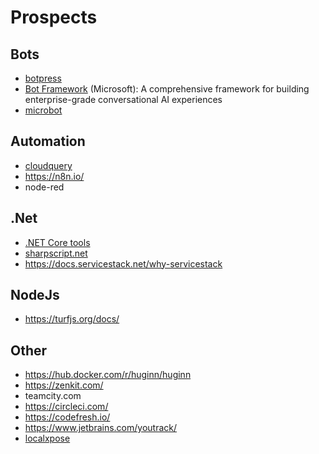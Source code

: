 # Prospects

## Bots

- [botpress](https://botpress.com/)
- [Bot Framework](https://dev.botframework.com/) (Microsoft): A comprehensive framework for building enterprise-grade conversational AI experiences
- [microbot](https://microbot.is/)

## Automation

- [cloudquery](https://www.cloudquery.io/)
- <https://n8n.io/>
- node-red

## .Net

- [.NET Core tools](https://docs.microsoft.com/en-us/dotnet/core/tools/global-tools)
- [sharpscript.net](https://sharpscript.net)
- https://docs.servicestack.net/why-servicestack

## NodeJs

- <https://turfjs.org/docs/>

## Other

- <https://hub.docker.com/r/huginn/huginn>
- <https://zenkit.com/>
- teamcity.com
- <https://circleci.com/>
- <https://codefresh.io/>
- <https://www.jetbrains.com/youtrack/>
- [localxpose](https://docs.localxpose.io/gui)
